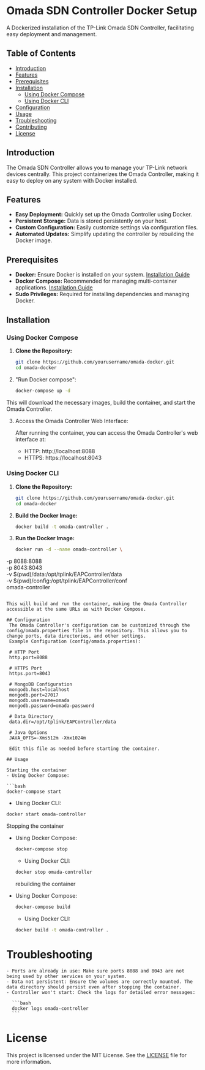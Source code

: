 # Omada SDN Controller Docker Setup

A Dockerized installation of the TP-Link Omada SDN Controller, facilitating easy deployment and management.

## Table of Contents

- [Introduction](#introduction)
- [Features](#features)
- [Prerequisites](#prerequisites)
- [Installation](#installation)
  - [Using Docker Compose](#using-docker-compose)
  - [Using Docker CLI](#using-docker-cli)
- [Configuration](#configuration)
- [Usage](#usage)
- [Troubleshooting](#troubleshooting)
- [Contributing](#contributing)
- [License](#license)

## Introduction

The Omada SDN Controller allows you to manage your TP-Link network devices centrally. This project containerizes the Omada Controller, making it easy to deploy on any system with Docker installed.

## Features

- **Easy Deployment:** Quickly set up the Omada Controller using Docker.
- **Persistent Storage:** Data is stored persistently on your host.
- **Custom Configuration:** Easily customize settings via configuration files.
- **Automated Updates:** Simplify updating the controller by rebuilding the Docker image.

## Prerequisites

- **Docker:** Ensure Docker is installed on your system. [Installation Guide](https://docs.docker.com/get-docker/)
- **Docker Compose:** Recommended for managing multi-container applications. [Installation Guide](https://docs.docker.com/compose/install/)
- **Sudo Privileges:** Required for installing dependencies and managing Docker.

## Installation

### Using Docker Compose

1. **Clone the Repository:**

   ```bash
   git clone https://github.com/yourusername/omada-docker.git
   cd omada-docker

2. "Run Docker compose":

   ```bash
   docker-compose up -d
   ```
This will download the necessary images, build the container, and start the Omada Controller.

3. Access the Omada Controller Web Interface:

   After running the container, you can access the Omada Controller's web interface at:
   - HTTP: http://localhost:8088
   - HTTPS: https://localhost:8043

### Using Docker CLI

1. **Clone the Repository:**

   ```bash
   git clone https://github.com/yourusername/omada-docker.git
   cd omada-docker
   ```

2. **Build the Docker Image:**

   ```bash
   docker build -t omada-controller .
   ```

3. **Run the Docker Image:**

   ```bash
   docker run -d --name omada-controller \
  -p 8088:8088 \
  -p 8043:8043 \
  -v $(pwd)/data:/opt/tplink/EAPController/data \
  -v $(pwd)/config:/opt/tplink/EAPController/conf \
  omada-controller
   ```

This will build and run the container, making the Omada Controller accessible at the same URLs as with Docker Compose.

## Configuration
    The Omada Controller's configuration can be customized through the config/omada.properties file in the repository. This allows you to change ports, data directories, and other settings.
    Example Configuration (config/omada.properties):

    # HTTP Port
    http.port=8088

    # HTTPS Port
    https.port=8043

    # MongoDB Configuration
    mongodb.host=localhost
    mongodb.port=27017
    mongodb.username=omada
    mongodb.password=omada-password

    # Data Directory
    data.dir=/opt/tplink/EAPController/data

    # Java Options
    JAVA_OPTS=-Xms512m -Xmx1024m

    Edit this file as needed before starting the container.

## Usage

Starting the container 
- Using Docker Compose:

  ```bash
  docker-compose start
  ```
  - Using Docker CLI:

  ```bash
  docker start omada-controller
  ``` 

Stopping the container 
- Using Docker Compose:

  ```bash
  docker-compose stop
  ```
  - Using Docker CLI:

  ```bash
  docker stop omada-controller
  ```

  rebuilding the container 
- Using Docker Compose:

  ```bash
  docker-compose build
  ```
  - Using Docker CLI:

  ```bash
  docker build -t omada-controller .
  ```

# Troubleshooting
    - Ports are already in use: Make sure ports 8088 and 8043 are not being used by other services on your system.
    - Data not persistent: Ensure the volumes are correctly mounted. The data directory should persist even after stopping the container.
    - Controller won't start: Check the logs for detailed error messages:

      ```bash
      docker logs omada-controller
      ```
# License

This project is licensed under the MIT License. See the [LICENSE](LICENSE) file for more information.   
